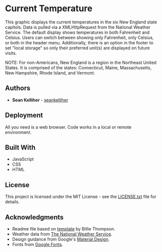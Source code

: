 # Current Temperature

This graphic displays the current temperatures in the six New England state capitols. Data is pulled via a XMLHttpRequest from the National Weather Service. The default display shows temperatures in both Fahrenheit and Celsius. Users can switch between showing only Fahrenheit, only Celsius, or both in the header menu. Additionally, there is an option in the footer to set "local storage" so only their preferred unit(s) are displayed on future visits.

NOTE: For non-Americans, New England is a region in the Northeast United States. It is comprised of the states: Connecticut, Maine, Massachusetts, New Hampshire, Rhode Island, and Vermont.

## Authors

* **Sean Kelliher** - [seankelliher](https://github.com/seankelliher)

## Deployment

All you need is a web browser. Code works in a local or remote environment.

## Built With

* JavaScript
* CSS
* HTML

## License

This project is licensed under the MIT License - see the [LICENSE.txt](LICENSE.txt) file for details.

## Acknowledgments

* Readme file based on [template](https://gist.github.com/PurpleBooth/109311bb0361f32d87a2) by Billie Thompson.
* Weather data from [The National Weather Service](https://www.weather.gov).
* Design guidance from Google's [Material Design](https://material.io/design).
* Fonts from [Google Fonts](https://fonts.google.com).